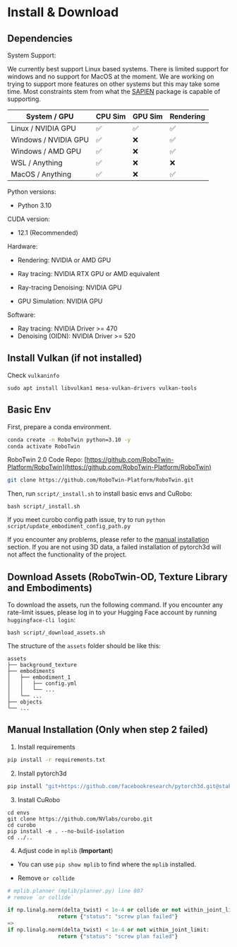 # Install & Download
## **Dependencies**

System Support: 

We currently best support Linux based systems. There is limited support for windows and no support for MacOS at the moment. We are working on trying to support more features on other systems but this may take some time. Most constraints stem from what the [SAPIEN](https://github.com/haosulab/SAPIEN/) package is capable of supporting.

| System / GPU         | CPU Sim | GPU Sim | Rendering |
| -------------------- | ------- | ------- | --------- |
| Linux / NVIDIA GPU   | ✅      | ✅      | ✅        |
| Windows / NVIDIA GPU | ✅      | ❌      | ✅        |
| Windows / AMD GPU    | ✅      | ❌      | ✅        |
| WSL / Anything       | ✅      | ❌      | ❌        |
| MacOS / Anything     | ✅      | ❌      | ✅        |

Python versions:

* Python 3.10

CUDA version:

* 12.1 (Recommended)

Hardware:

* Rendering: NVIDIA or AMD GPU

* Ray tracing: NVIDIA RTX GPU or AMD equivalent

* Ray-tracing Denoising: NVIDIA GPU

* GPU Simulation: NVIDIA GPU

Software:

* Ray tracing: NVIDIA Driver >= 470
* Denoising (OIDN): NVIDIA Driver >= 520

## Install Vulkan (if not installed)
Check `vulkaninfo`
```
sudo apt install libvulkan1 mesa-vulkan-drivers vulkan-tools
```

## Basic Env
First, prepare a conda environment.
```bash
conda create -n RoboTwin python=3.10 -y
conda activate RoboTwin
```

RoboTwin 2.0 Code Repo: [https://github.com/RoboTwin-Platform/RoboTwin](https://github.com/RoboTwin-Platform/RoboTwin)

```bash
git clone https://github.com/RoboTwin-Platform/RoboTwin.git
```

Then, run `script/_install.sh` to install basic envs and CuRobo:
```
bash script/_install.sh
```

If you meet curobo config path issue, try to run `python script/update_embodiment_config_path.py`

If you encounter any problems, please refer to the [manual installation](#manual-installation-only-when-step-2-failed) section. If you are not using 3D data, a failed installation of pytorch3d will not affect the functionality of the project.


## Download Assets (RoboTwin-OD, Texture Library and Embodiments)
To download the assets, run the following command. If you encounter any rate-limit issues, please log in to your Hugging Face account by running `huggingface-cli login`:
```
bash script/_download_assets.sh
```

The structure of the `assets` folder should be like this:

```text
assets
├── background_texture
├── embodiments
│   ├── embodiment_1
│   │   ├── config.yml
│   │   └── ...
│   └── ...
├── objects
└── ...
```

## Manual Installation (Only when step 2 failed)
1. Install requirements
```bash
pip install -r requirements.txt
```

2. Install pytorch3d
```bash
pip install "git+https://github.com/facebookresearch/pytorch3d.git@stable"
```

3. Install CuRobo
```
cd envs
git clone https://github.com/NVlabs/curobo.git
cd curobo
pip install -e . --no-build-isolation
cd ../..
```

4. Adjust code in `mplib` (**Important**)
- You can use `pip show mplib` to find where the `mplib` installed.

- Remove `or collide`

```python
# mplib.planner (mplib/planner.py) line 807
# remove `or collide`

if np.linalg.norm(delta_twist) < 1e-4 or collide or not within_joint_limit:
                return {"status": "screw plan failed"}
=>
if np.linalg.norm(delta_twist) < 1e-4 or not within_joint_limit:
                return {"status": "screw plan failed"}
```


